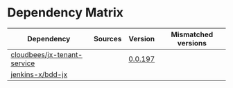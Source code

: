 # Dependency Matrix

Dependency | Sources | Version | Mismatched versions
---------- | ------- | ------- | -------------------
[cloudbees/jx-tenant-service](https://github.com/cloudbees/jx-tenant-service) |  | [0.0.197](https://github.com/cloudbees/jx-tenant-service/releases/tag/v0.0.197) | 
[jenkins-x/bdd-jx](https://github.com/jenkins-x/bdd-jx.git) |  | []() | 

